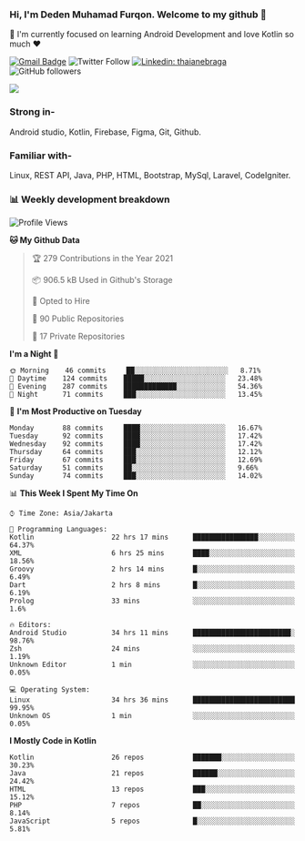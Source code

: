 ### Hi, I'm Deden Muhamad Furqon. Welcome to my github 👋

<!--
**furqoncreative/furqoncreative** is a ✨ _special_ ✨ repository because its `README.md` (this file) appears on your GitHub profile.

Here are some ideas to get you started:

- 🔭 I’m currently working on ...
- 👯 I’m looking to collaborate on ...
- 🤔 I’m looking for help with ...
- 💬 Ask me about ...
- 📫 How to reach me: ...
- 😄 Pronouns: ...
- ⚡ Fun fact: ...
-->

  🌱 I'm currently focused on learning Android Development and love Kotlin so much ❤ 

[![Gmail Badge](https://img.shields.io/badge/-furqoncreative24@gmail.com-c14438?style=flat-square&logo=Gmail&logoColor=white&link=mailto:furqoncreative24@gmail.com)](mailto:furqoncreative24@gmail.com)
![Twitter Follow](https://img.shields.io/twitter/follow/furqoncreative?label=Follow)
[![Linkedin: thaianebraga](https://img.shields.io/badge/-Deden_Muhamad_Furqon-blue?style=flat-square&logo=Linkedin&logoColor=white&link=https://www.linkedin.com/in/anmol-p-singh/)](https://www.linkedin.com/in/furqoncreative/)
![GitHub followers](https://img.shields.io/github/followers/furqoncreative?label=Follow&style=social)

<!--![Waka Readme](https://github.com/furqoncreative/furqoncreative/workflows/Waka%20Readme/badge.svg)-->

   <img src="https://github-readme-stats.sera5-dev.vercel.app/api?username=furqoncreative&hide=stars&show_icons=true&count_private=true&include_all_commits=true&title_color=#008080&icon_color=#008080&hide_border=true" width="">

### Strong in-

Android studio, Kotlin, Firebase, Figma, Git, Github.

### Familiar with-
Linux, REST API, Java, PHP, HTML, Bootstrap, MySql, Laravel, CodeIgniter.

### 📊 Weekly development breakdown

<!--START_SECTION:waka-->
![Profile Views](http://img.shields.io/badge/Profile%20Views-16-blue)

**🐱 My Github Data** 

> 🏆 279 Contributions in the Year 2021
 > 
> 📦 906.5 kB Used in Github's Storage 
 > 
> 💼 Opted to Hire
 > 
> 📜 90 Public Repositories 
 > 
> 🔑 17 Private Repositories  
 > 
**I'm a Night 🦉** 

```text
🌞 Morning    46 commits     ██░░░░░░░░░░░░░░░░░░░░░░░   8.71% 
🌆 Daytime    124 commits    █████░░░░░░░░░░░░░░░░░░░░   23.48% 
🌃 Evening    287 commits    █████████████░░░░░░░░░░░░   54.36% 
🌙 Night      71 commits     ███░░░░░░░░░░░░░░░░░░░░░░   13.45%

```
📅 **I'm Most Productive on Tuesday** 

```text
Monday       88 commits     ████░░░░░░░░░░░░░░░░░░░░░   16.67% 
Tuesday      92 commits     ████░░░░░░░░░░░░░░░░░░░░░   17.42% 
Wednesday    92 commits     ████░░░░░░░░░░░░░░░░░░░░░   17.42% 
Thursday     64 commits     ███░░░░░░░░░░░░░░░░░░░░░░   12.12% 
Friday       67 commits     ███░░░░░░░░░░░░░░░░░░░░░░   12.69% 
Saturday     51 commits     ██░░░░░░░░░░░░░░░░░░░░░░░   9.66% 
Sunday       74 commits     ███░░░░░░░░░░░░░░░░░░░░░░   14.02%

```


📊 **This Week I Spent My Time On** 

```text
⌚︎ Time Zone: Asia/Jakarta

💬 Programming Languages: 
Kotlin                   22 hrs 17 mins      ████████████████░░░░░░░░░   64.37% 
XML                      6 hrs 25 mins       ████░░░░░░░░░░░░░░░░░░░░░   18.56% 
Groovy                   2 hrs 14 mins       █░░░░░░░░░░░░░░░░░░░░░░░░   6.49% 
Dart                     2 hrs 8 mins        █░░░░░░░░░░░░░░░░░░░░░░░░   6.19% 
Prolog                   33 mins             ░░░░░░░░░░░░░░░░░░░░░░░░░   1.6%

🔥 Editors: 
Android Studio           34 hrs 11 mins      ████████████████████████░   98.76% 
Zsh                      24 mins             ░░░░░░░░░░░░░░░░░░░░░░░░░   1.19% 
Unknown Editor           1 min               ░░░░░░░░░░░░░░░░░░░░░░░░░   0.05%

💻 Operating System: 
Linux                    34 hrs 36 mins      █████████████████████████   99.95% 
Unknown OS               1 min               ░░░░░░░░░░░░░░░░░░░░░░░░░   0.05%

```

**I Mostly Code in Kotlin** 

```text
Kotlin                   26 repos            ███████░░░░░░░░░░░░░░░░░░   30.23% 
Java                     21 repos            ██████░░░░░░░░░░░░░░░░░░░   24.42% 
HTML                     13 repos            ███░░░░░░░░░░░░░░░░░░░░░░   15.12% 
PHP                      7 repos             ██░░░░░░░░░░░░░░░░░░░░░░░   8.14% 
JavaScript               5 repos             █░░░░░░░░░░░░░░░░░░░░░░░░   5.81%

```



<!--END_SECTION:waka-->

